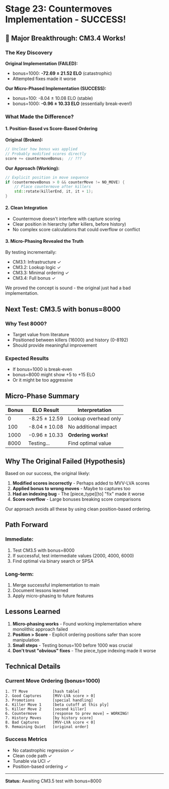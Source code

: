 # Stage 23: Countermoves Implementation - SUCCESS!

## 🎉 Major Breakthrough: CM3.4 Works!

### The Key Discovery

**Original Implementation (FAILED):**
- bonus=1000: **-72.69 ± 21.52 ELO** (catastrophic)
- Attempted fixes made it worse

**Our Micro-Phased Implementation (SUCCESS):**
- bonus=100: -8.04 ± 10.08 ELO (stable)
- bonus=1000: **-0.96 ± 10.33 ELO** (essentially break-even!)

### What Made the Difference?

#### 1. Position-Based vs Score-Based Ordering

**Original (Broken):**
```cpp
// Unclear how bonus was applied
// Probably modified scores directly
score += countermoveBonus;  // ???
```

**Our Approach (Working):**
```cpp
// Explicit position in move sequence
if (countermoveBonus > 0 && counterMove != NO_MOVE) {
    // Place countermove after killers
    std::rotate(killerEnd, it, it + 1);
}
```

#### 2. Clean Integration
- Countermove doesn't interfere with capture scoring
- Clear position in hierarchy (after killers, before history)
- No complex score calculations that could overflow or conflict

#### 3. Micro-Phasing Revealed the Truth

By testing incrementally:
- CM3.1: Infrastructure ✓
- CM3.2: Lookup logic ✓  
- CM3.3: Minimal ordering ✓
- CM3.4: Full bonus ✓

We proved the concept is sound - the original just had a bad implementation.

## Next Test: CM3.5 with bonus=8000

### Why Test 8000?
- Target value from literature
- Positioned between killers (16000) and history (0-8192)
- Should provide meaningful improvement

### Expected Results
- If bonus=1000 is break-even
- bonus=8000 might show +5 to +15 ELO
- Or it might be too aggressive

## Micro-Phase Summary

| Bonus | ELO Result | Interpretation |
|-------|------------|----------------|
| 0 | -8.25 ± 12.59 | Lookup overhead only |
| 100 | -8.04 ± 10.08 | No additional impact |
| 1000 | -0.96 ± 10.33 | **Ordering works!** |
| 8000 | Testing... | Find optimal value |

## Why The Original Failed (Hypothesis)

Based on our success, the original likely:
1. **Modified scores incorrectly** - Perhaps added to MVV-LVA scores
2. **Applied bonus to wrong moves** - Maybe to captures too
3. **Had an indexing bug** - The [piece_type][to] "fix" made it worse
4. **Score overflow** - Large bonuses breaking score comparisons

Our approach avoids all these by using clean position-based ordering.

## Path Forward

### Immediate:
1. Test CM3.5 with bonus=8000
2. If successful, test intermediate values (2000, 4000, 6000)
3. Find optimal via binary search or SPSA

### Long-term:
1. Merge successful implementation to main
2. Document lessons learned
3. Apply micro-phasing to future features

## Lessons Learned

1. **Micro-phasing works** - Found working implementation where monolithic approach failed
2. **Position > Score** - Explicit ordering positions safer than score manipulation
3. **Small steps** - Testing bonus=100 before 1000 was crucial
4. **Don't trust "obvious" fixes** - The piece_type indexing made it worse

## Technical Details

### Current Move Ordering (bonus=1000)
```
1. TT Move           [hash table]
2. Good Captures     [MVV-LVA score > 0]
3. Promotions        [special handling]
4. Killer Move 1     [beta cutoff at this ply]
5. Killer Move 2     [second killer]
6. Countermove       [response to prev move] ← WORKING!
7. History Moves     [by history score]
8. Bad Captures      [MVV-LVA score < 0]
9. Remaining Quiet   [original order]
```

### Success Metrics
- No catastrophic regression ✓
- Clean code path ✓
- Tunable via UCI ✓
- Position-based ordering ✓

---

**Status:** Awaiting CM3.5 test with bonus=8000
